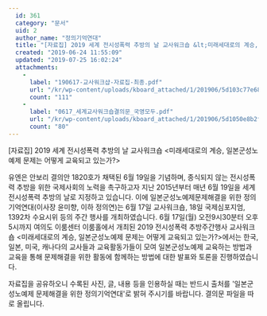 ```yaml
---
  id: 361
  category: "문서"
  uid: 2
  author_name: "정의기억연대"
  title: "[자료집] 2019 세계 전시성폭력 추방의 날 교사워크숍 &lt;미래세대로의 계승, 일본군성노예제 문제는 어떻게 교육되고 있는가?&gt;"
  created: "2019-06-24 11:55:09"
  updated: "2019-07-25 16:02:24"
  attachments: 
    - 
      label: "190617-교사워크샵-자료집-최종.pdf"
      url: "/kr/wp-content/uploads/kboard_attached/1/201906/5d103c77e68328076374.pdf"
      count: "111"
    - 
      label: "0617_세계교사워크숍결의문_국영모두.pdf"
      url: "/kr/wp-content/uploads/kboard_attached/1/201906/5d1050e8b2fde2811764.pdf"
      count: "80"
---
```

\[자료집\] 2019 세계 전시성폭력 추방의 날 교사워크숍 <미래세대로의 계승, 일본군성노예제 문제는 어떻게 교육되고 있는가?>

유엔은 안보리 결의안 1820호가 채택된 6월 19일을 기념하며, 종식되지 않는 전시성폭력 추방을 위한 국제사회의 노력을 촉구하고자 지난 2015년부터 매년 6월 19일을 세계 전시성폭력 추방의 날로 지정하고 있습니다.
이에 일본군성노예제문제해결을 위한 정의기억연대(이사장 윤미향, 이하 정의연)는 6월 17일 교사워크숍, 18일 국제심포지엄, 1392차 수요시위 등의 주간 행사를 개최하였습니다. 
6월 17일(월) 오전9시30분터 오후5시까지 여의도 이룸센터 이룸홀에서 개최된 2019 전시성폭력 추방주간행사 교사워크숍 <미래세대로의 계승, 일본군성노예제 문제는 어떻게 교육되고 있는가?>에서는 한국, 일본, 미국, 캐나다의 교사들과 교육활동가들이 모여 일본군성노예제 교육하는 방법과 교육을 통해 문제해결을 위한 활동에 함께하는 방법에 대한 발표와 토론을 진행하였습니다.

자료집을 공유하오니 수록된 사진, 글, 내용 등을 인용하실 때는 반드시 출처를 '일본군성노예제 문제해결을 위한 정의기억연대'로 밝혀 주시기를 바랍니다. 결의문 파일을 따로 올립니다.